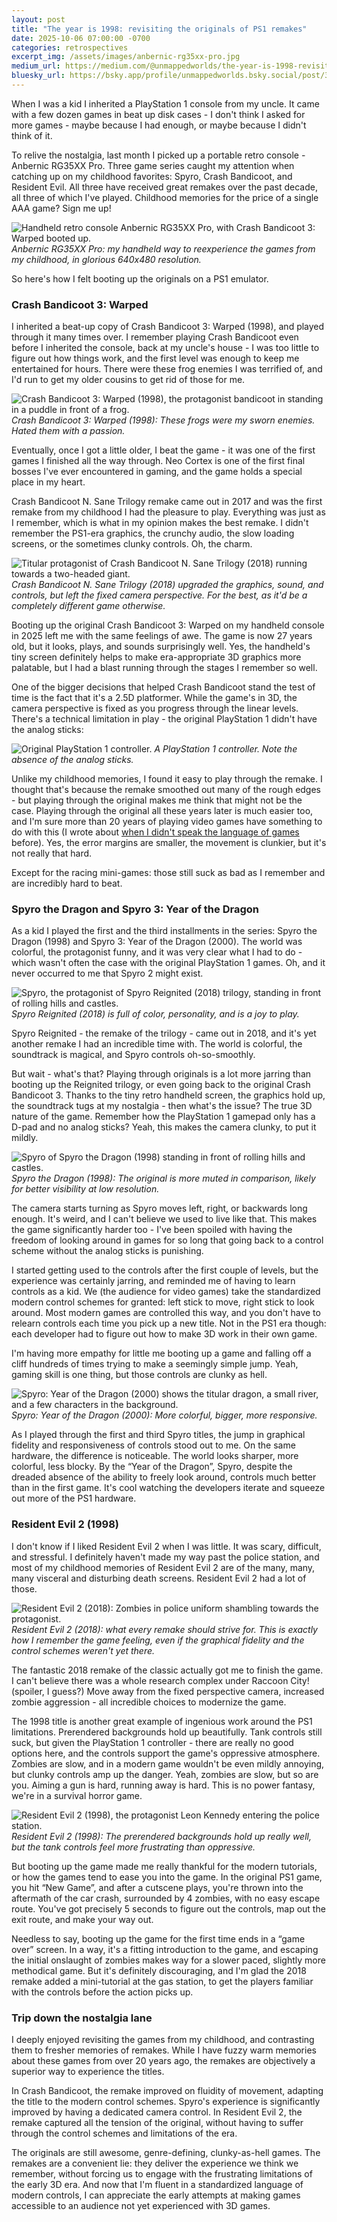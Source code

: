 ```yaml
---
layout: post
title: "The year is 1998: revisiting the originals of PS1 remakes"
date: 2025-10-06 07:00:00 -0700
categories: retrospectives
excerpt_img: /assets/images/anbernic-rg35xx-pro.jpg
medium_url: https://medium.com/@unmappedworlds/the-year-is-1998-revisiting-the-originals-of-ps1-remakes-4f3f36efe450
bluesky_url: https://bsky.app/profile/unmappedworlds.bsky.social/post/3m2jwv3gzn22d
---
```


When I was a kid I inherited a PlayStation 1 console from my uncle. It came with a few dozen games in beat up disk cases - I don't think I asked for more games - maybe because I had enough, or maybe because I didn't think of it.

To relive the nostalgia, last month I picked up a portable retro console - Anbernic RG35XX Pro. Three game series caught my attention when catching up on my childhood favorites: Spyro, Crash Bandicoot, and Resident Evil. All three have received great remakes over the past decade, all three of which I've played. Childhood memories for the price of a single AAA game? Sign me up!

![Handheld retro console Anbernic RG35XX Pro, with Crash Bandicoot 3: Warped booted up.](/assets/images/anbernic-rg35xx-pro.jpg)
*Anbernic RG35XX Pro: my handheld way to reexperience the games from my childhood, in glorious 640x480 resolution.*

So here's how I felt booting up the originals on a PS1 emulator.

### Crash Bandicoot 3: Warped

I inherited a beat-up copy of Crash Bandicoot 3: Warped (1998), and played through it many times over.  I remember playing Crash Bandicoot even before I inherited the console, back at my uncle's house - I was too little to figure out how things work, and the first level was enough to keep me entertained for hours. There were these frog enemies I was terrified of, and I'd run to get my older cousins to get rid of those for me.

![Crash Bandicoot 3: Warped (1998), the protagonist bandicoot in standing in a puddle in front of a frog.](/assets/images/crash-bandicoot-3.jpg)
*Crash Bandicoot 3: Warped (1998): These frogs were my sworn enemies. Hated them with a passion.*

Eventually, once I got a little older, I beat the game - it was one of the first games I finished all the way through. Neo Cortex is one of the first final bosses I've ever encountered in gaming, and the game holds a special place in my heart.

Crash Bandicoot N. Sane Trilogy remake came out in 2017 and was the first remake from my childhood I had the pleasure to play. Everything was just as I remember, which is what in my opinion makes the best remake. I didn't remember the PS1-era graphics, the crunchy audio, the slow loading screens, or the sometimes clunky controls. Oh, the charm.

![Titular protagonist of Crash Bandicoot N. Sane Trilogy (2018) running towards a two-headed giant.](/assets/images/crash-bandicoot-n-sane-trilogy.jpg)
*Crash Bandicoot N. Sane Trilogy (2018) upgraded the graphics, sound, and controls, but left the fixed camera perspective. For the best, as it'd be a completely different game otherwise.*

Booting up the original Crash Bandicoot 3: Warped on my handheld console in 2025 left me with the same feelings of awe. The game is now 27 years old, but it looks, plays, and sounds surprisingly well. Yes, the handheld's tiny screen definitely helps to make era-appropriate 3D graphics more palatable, but I had a blast running through the stages I remember so well.

One of the bigger decisions that helped Crash Bandicoot stand the test of time is the fact that it's a 2.5D platformer. While the game's in 3D, the camera perspective is fixed as you progress through the linear levels. There's a technical limitation in play - the original PlayStation 1 didn't have the analog sticks:

![Original PlayStation 1 controller.](/assets/images/playstation-controller.jpg)
*A PlayStation 1 controller. Note the absence of the analog sticks.*

Unlike my childhood memories, I found it easy to play through the remake. I thought that's because the remake smoothed out many of the rough edges - but playing through the original makes me think that might not be the case. Playing through the original all these years later is much easier too, and I'm sure more than 20 years of playing video games have something to do with this (I wrote about [when I didn't speak the language of games](/posts/when-i-didnt-speak-the-language-of-games/) before). Yes, the error margins are smaller, the movement is clunkier, but it's not really that hard.

Except for the racing mini-games: those still suck as bad as I remember and are incredibly hard to beat.

### Spyro the Dragon and Spyro 3: Year of the Dragon

As a kid I played the first and the third installments in the series: Spyro the Dragon (1998) and Spyro 3: Year of the Dragon (2000).  The world was colorful, the protagonist funny, and it was very clear what I had to do - which wasn't often the case with the original PlayStation 1 games. Oh, and it never occurred to me that Spyro 2 might exist.

![Spyro, the protagonist of Spyro Reignited (2018) trilogy, standing in front of rolling hills and castles.](/assets/images/spyro-reignited.jpg)
*Spyro Reignited (2018) is full of color, personality, and is a joy to play.*

Spyro Reignited - the remake of the trilogy - came out in 2018, and it's yet another remake I had an incredible time with. The world is colorful, the soundtrack is magical, and Spyro controls oh-so-smoothly.

But wait - what's that? Playing through originals is a lot more jarring than booting up the Reignited trilogy, or even going back to the original Crash Bandicoot 3. Thanks to the tiny retro handheld screen, the graphics hold up, the soundtrack tugs at my nostalgia - then what's the issue? The true 3D nature of the game. Remember how the PlayStation 1 gamepad only has a D-pad and no analog sticks? Yeah, this makes the camera clunky, to put it mildly.

![Spyro of Spyro the Dragon (1998) standing in front of rolling hills and castles.](/assets/images/spyro-the-dragon.png)
*Spyro the Dragon (1998): The original is more muted in comparison, likely for better visibility at low resolution.*

The camera starts turning as Spyro moves left, right, or backwards long enough. It's weird, and I can't believe we used to live like that. This makes the game significantly harder too - I've been spoiled with having the freedom of looking around in games for so long that going back to a control scheme without the analog sticks is punishing.

I started getting used to the controls after the first couple of levels, but the experience was certainly jarring, and reminded me of having to learn controls as a kid. We (the audience for video games) take the standardized modern control schemes for granted: left stick to move, right stick to look around. Most modern games are controlled this way, and you don't have to relearn controls each time you pick up a new title. Not in the PS1 era though: each developer had to figure out how to make 3D work in their own game.

I'm having more empathy for little me booting up a game and falling off a cliff hundreds of times trying to make a seemingly simple jump. Yeah, gaming skill is one thing, but those controls are clunky as hell.

![Spyro: Year of the Dragon (2000) shows the titular dragon, a small river, and a few characters in the background.](/assets/images/spyro-year-of-the-dragon.jpg)
*Spyro: Year of the Dragon (2000): More colorful, bigger, more responsive.*

As I played through the first and third Spyro titles, the jump in graphical fidelity and responsiveness of controls stood out to me. On the same hardware, the difference is noticeable. The world looks sharper, more colorful, less blocky. By the “Year of the Dragon”, Spyro, despite the dreaded absence of the ability to freely look around, controls much better than in the first game. It's cool watching the developers iterate and squeeze out more of the PS1 hardware.

### Resident Evil 2 (1998)

I don't know if I liked Resident Evil 2 when I was little. It was scary, difficult, and stressful. I definitely haven't made my way past the police station, and most of my childhood memories of Resident Evil 2 are of the many, many, many visceral and disturbing death screens. Resident Evil 2 had a lot of those.

![Resident Evil 2 (2018): Zombies in police uniform shambling towards the protagonist.](/assets/images/resident-evil-2.jpg)
*Resident Evil 2 (2018): what every remake should strive for. This is exactly how I remember the game feeling, even if the graphical fidelity and the control schemes weren't yet there.*

The fantastic 2018 remake of the classic actually got me to finish the game. I can't believe there was a whole research complex under Raccoon City! (spoiler, I guess?) Move away from the fixed perspective camera, increased zombie aggression - all incredible choices to modernize the game.

The 1998 title is another great example of ingenious work around the PS1 limitations. Prerendered backgrounds hold up beautifully. Tank controls still suck, but given the PlayStation 1 controller - there are really no good options here, and the controls support the game's oppressive atmosphere. Zombies are slow, and in a modern game wouldn't be even mildly annoying, but clunky controls amp up the danger. Yeah, zombies are slow, but so are you. Aiming a gun is hard, running away is hard. This is no power fantasy, we're in a survival horror game.

![Resident Evil 2 (1998), the protagonist Leon Kennedy entering the police station.](/assets/images/resident-evil-2-1998.jpg)
*Resident Evil 2 (1998): The prerendered backgrounds hold up really well, but the tank controls feel more frustrating than oppressive.*

But booting up the game made me really thankful for the modern tutorials, or how the games tend to ease you into the game. In the original PS1 game, you hit “New Game”, and after a cutscene plays, you're thrown into the aftermath of the car crash, surrounded by 4 zombies, with no easy escape route. You've got precisely 5 seconds to figure out the controls, map out the exit route, and make your way out.

Needless to say, booting up the game for the first time ends in a “game over” screen. In a way, it's a fitting introduction to the game, and escaping the initial onslaught of zombies makes way for a slower paced, slightly more methodical game. But it's definitely discouraging, and I'm glad the 2018 remake added a mini-tutorial at the gas station, to get the players familiar with the controls before the action picks up.

### Trip down the nostalgia lane

I deeply enjoyed revisiting the games from my childhood, and contrasting them to fresher memories of remakes. While I have fuzzy warm memories about these games from over 20 years ago, the remakes are objectively a superior way to experience the titles.

In Crash Bandicoot, the remake improved on fluidity of movement, adapting the title to the modern control schemes. Spyro's experience is significantly improved by having a dedicated camera control. In Resident Evil 2, the remake captured all the tension of the original, without having to suffer through the control schemes and limitations of the era.

The originals are still awesome, genre-defining, clunky-as-hell games. The remakes are a convenient lie: they deliver the experience we think we remember, without forcing us to engage with the frustrating limitations of the early 3D era. And now that I'm fluent in a standardized language of modern controls, I can appreciate the early attempts at making games accessible to an audience not yet experienced with 3D games.
